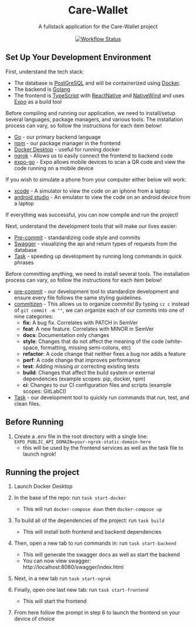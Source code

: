 <div align="center">
<h1>Care-Wallet</h1>
  <div>
      A fullstack application for the Care-Wallet project
  </div>
  <br/>
  <!-- Github Actions -->
  <a href="https://github.com/GenerateNU/Care-Wallet/actions/workflows/CI.yml">
    <img src="https://github.com/GenerateNU/Care-Wallet/actions/workflows/CI.yml/badge.svg"
      alt="Workflow Status" />
  </a>
  <br/>
</div>

## Set Up Your Development Environment

First, understand the tech stack:

- The database is [PostGreSQL](https://www.postgresql.org/) and will be
  containerized using [Docker](https://www.docker.com/).
- The backend is [Golang](https://go.dev/)
- The frontend is [TypeScript](https://www.typescriptlang.org/) with
  [ReactNative](https://reactnative.dev/) and
  [NativeWind](https://www.nativewind.dev) and uses [Expo](https://expo.dev/) as
  a build tool

Before compiling and running our application, we need to install/setup several
languages, package managers, and various tools. The installation process can
vary, so follow the instructions for each item below!

- [Go](https://go.dev/doc/install) - our primary backend language
- [npm](https://docs.npmjs.com/downloading-and-installing-node-js-and-npm) - our
  package manager in the frontend
- [Docker Desktop](https://www.docker.com/products/docker-desktop/) - useful for
  running docker
- [ngrok](https://ngrok.com/docs/getting-started/) - Allows us to easily connect
  the frontend to backend code
- [expo-go](https://docs.expo.dev/get-started/expo-go/) - Expo allows mobile
  devices to scan a QR code and view the code running on a mobile device

If you wish to simulate a phone from your computer either below will work:

- [xcode](https://docs.expo.dev/workflow/ios-simulator/) - A simulator to view
  the code on an iphone from a laptop
- [android studio](https://docs.expo.dev/workflow/android-studio-emulator/) - An
  emulator to view the code on an android device from a laptop

If everything was successful, you can now compile and run the project!

Next, understand the development tools that will make our lives easier:

- [Pre-commit](https://pre-commit.com) - standardizing code style and commits
- [Swagger](https://github.com/swaggo/swag) - visualizing the api and return
  types of requests from the database
- [Task](https://taskfile.dev) - speeding up development by running long
  commands in quick phrases

Before committing anything, we need to install several tools. The installation
process can vary, so follow the instructions for each item below!

- [pre-commit](https://pre-commit.com/#installation) - our development tool to
  standardize development and ensure every file follows the same styling
  guidelines.
- [commitizen](https://commitizen-tools.github.io/commitizen/#installation) -
  This allows us to organize commits! By typing `cz c` instead of
  `git commit -m ""`, we can organize each of our commits into one of nine
  categories:
  - **fix**: A bug fix. Correlates with PATCH in SemVer
  - **feat**: A new feature. Correlates with MINOR in SemVer
  - **docs**: Documentation only changes
  - **style**: Changes that do not affect the meaning of the code (white-space,
    formatting, missing semi-colons, etc)
  - **refactor**: A code change that neither fixes a bug nor adds a feature
  - **perf**: A code change that improves performance
  - **test**: Adding missing or correcting existing tests
  - **build**: Changes that affect the build system or external dependencies
    (example scopes: pip, docker, npm)
  - **ci**: Changes to our CI configuration files and scripts (example scopes:
    GitLabCI)
- [Task](https://taskfile.dev/installation/) - our development tool to quickly
  run commands that run, test, and clean files.

## Before Running

1. Create a .env file in the root directory with a single line:
   `EXPO_PUBLIC_API_DOMAIN=your-ngrok-static-domain-here`
   - this will be used by the frontend services as well as the task file to
     launch ngrok!

## Running the project

1. Launch Docker Desktop
2. In the base of the repo: run `task start-docker`

   - This will run `docker-compose down` then `docker-compose up`

3. To build all of the dependencies of the project: run `task build`

   - This will install both frontend and backend dependencies

4. Then, open a new tab to run commands in: run `task start-backend`

   - This will generate the swagger docs as well as start the backend
   - You can now view swagger: http://localhost:8080/swagger/index.html

5. Next, in a new tab run `task start-ngrok`

6. Finally, open one last new tab: run `task start-frontend`

   - This will start the frontend

7. From here follow the prompt in step 6 to launch the frontend on your device
   of choice
